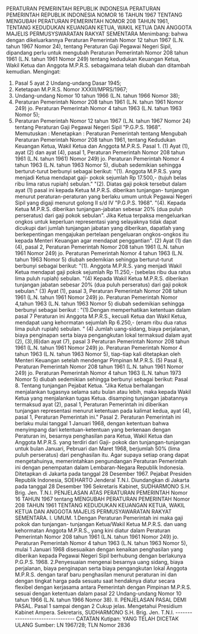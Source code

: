  PERATURAN PEMERINTAH REPUBLIK INDONESIA PERATURAN PEMERINTAH REPUBLIK INDONESIA NOMOR 16 TAHUN 1967 TENTANG MENGUBAH PERATURAN PEMERINTAH NOMOR 208 TAHUN 1961, TENTANG KEDUDUKAN KEUANGAN KETUA, WAKIL KETUA DAN ANGGOTA MAJELIS PERMUSYSWARATAN RAKYAT SEMENTARA
Menimbang:
 bahwa dengan dikeluarkannya Peraturan Pemerintah Nomor 12 tahun 1967 (L.N. tahun 1967 Nomor 24), tentang Peraturan Gaji Pegawai Negeri Sipil, dipandang perlu untuk mengubah Peraturan Pemerintah Nomor 208 tahun 1961 (L.N. tahun 1961 Nomor 249) tentang kedudukan Keuangan Ketua, Wakil Ketua dan Anggota M.P.R.S. sebagaimana telah diubah dan ditambah kemudian. Mengingat:
1. Pasal 5 ayat 2 Undang-undang Dasar 1945;
2. Ketetapan M.P.R.S. Nomor XXXIII/MPRS/1967;
3. Undang-undang Nomor 10 tahun 1966 (L.N. tahun 1966 Nomor 38);
4. Peraturan Pemerintah Nomor 208 tahun 1961 (L.N. tahun 1961 Nomor 249) jo. Peraturan Pemerintah Nomor 4 tahun 1963 (L.N. tahun 1963 Nomor 5);
5. Peraturan Pemerintah Nomor 12 tahun 1967 (L.N. tahun 1967 Nomor 24) tentang Peraturan Gaji Pegawai Negeri Sipil "P.G.P.S. 1968". Memutuskan : Menetapkan : Peraturan Pemerintah tentang Mengubah Peraturan Pemerintah Nomor 208 tahun 1961, tentang Kedudukan Keuangan Ketua, Wakil Ketua dan Anggota M.P.R.S. Pasal 1.
(1) Ayat (1), ayat (2) dan ayat (4), pasal 1, Peraturan Pemerintah Nomor 208 tahun 1961 (L.N. tahun 1961) Nomor 249) jo. Peraturan Pemerintah Nomor 4 tahun 1963 (L.N. tahun 1963 Nomor 5), diubah sedemikian sehingga berturut-turut berbunyi sebagai berikut: "(1). Anggota M.P.R.S. yang menjadi Ketua mendapat gaji- pokok sejumlah Rp 17.500,- (tujuh belas ribu lima ratus rupiah) sebulan." "(2). Diatas gaji pokok tersebut dalam ayat (1) pasal ini kepada Ketua M.P.R.S. diberikan tunjangan- tunjangan menurut peraturan-peraturan yang berlaku umum untuk Pegawai Negeri Sipil yang digaji menurut golong II s/d IV "P.G.P.S. 1968". "(4). Kepada Ketua M.P.R.S. diberikan tunjangan-jabatan sebesar 20% (dua puluh perseratus) dari gaji pokok sebulan". Jika Ketua terpaksa mengeluarkan ongkos untuk keperluan representasi yang selayaknya tidak dapat dicukupi dari jumlah tunjangan jabatan yang diberikan, dapatlah yang berkepentingan mengajukan pertelaan pengeluaran ongkos-ongkos itu kepada Menteri Keuangan agar mendapat penggantian".
(2) Ayat (1) dan (4), pasal 2, Peraturan Pemerintah Nomor 208 tahun 1961 (L.N. tahun 1961 Nomor 249) jo. Peraturan Pemerintah Nomor 4 tahun 1963 (L.N. tahun 1963 Nomor 5) diubah sedemikian sehingga berturut-turut berbunyi sebagai berikut: "(1). Anggota M.P.R.S. yang menjadi Wakil Ketua mendapat gaji pokok sejumlah Rp 11.250,- (sebelas ribu dua ratus lima puluh rupiah) sebulan. "(4) Kepada Wakil Ketua M.P.R.S. diberikan tunjangan jabatan sebesar 20% (dua puluh perseratus) dari gaji pokok sebulan." (3) Ayat (1), pasal 3, Peraturan Pemerintah Nomor 208 tahun 1961 (L.N. tahun 1961 Nomor 249) jo. Peraturan Pemerintah Nomor 4,tahun 1963 (L.N. tahun 1963 Nomor 5) diubah sedemikian sehingga berbunyi sebagai berikut : "(1).Dengan memperhatikan ketentuan dalam pasal 7 Peraturan ini Anggota M.P.R.S., kecuali Ketua dan Wakil Ketua, mendapat uang kehormatan sejumlah Rp 6.250,- (enam ribu dua ratus lima puluh rupiah) sebulan. " (4) Jumlah uang-sidang, biaya perjalanan, biaya penginapan serta biaya pengangkutan lokal termaksud dalam ayat (2), (3),(6)dan ayat (7), pasal 3 Peraturan Pemerintah Nomor 208 tahun 1961 (L.N. tahun 1961 Nomor 249) jo. Peraturan Pemerintah Nomor 4 tahun 1963 (L.N. tahun 1963 Nomor 5), tiap-tiap kali ditetapkan oleh Menteri Keuangan setelah mendengar Pimpinan M.P.R.S.
(5) Pasal 8, Peraturan Pemerintah Nomor 208 tahun 1961 (L.N. tahun 1961 Nomor 249) jo. Peraturan Pemerintah Nomor 4 tahun 1963 (L.N. tahun 1973 Nomor 5) diubah sedemikian sehingga berbunyi sebagai berikut: Pasal 8. Tentang tunjangan Pejabat Ketua. "Jika Ketua berhalangan menjalankan tugasnya selama satu bulan atau lebih, maka kepada Wakil Ketua yang menjalankan tugas Ketua. disamping tunjangan jabatannya termaksud ayat (2), pasal 1, Peraturan Pemerintah ini diberikan tunjangan representasi menurut ketentuan pada kalimat kedua, ayat (4), pasal 1, Peraturan Pemerintah ini." Pasal 2. Peraturan Pemerintah ini berlaku mulai tanggal 1 Januari 1968, dengan ketentuan bahwa menyimpang dari ketentuan-ketentuan yang berkenaan dengan Peraturan ini, besarnya penghasilan para Ketua, Wakil Ketua dan Anggota M.P.R.S. yang terdiri dari Gaji- pokok dan tunjangan-tunjangan untuk bulan Januari, Pebruari dan Maret 1968, berjumlah 50% (lima puluh perseratus) dari penghasilan itu. Agar supaya setiap orang dapat mengetahuinya, memerintahkan pengundangan Peraturan Pemerintah ini dengan penempatan dalam Lembaran-Negara Republik Indonesia. Ditetapkan di Jakarta pada tanggal 28 Desember 1967. Pejabat Presiden Republik Indonesia, SOEHARTO Jenderal T.N.I. Diundangkan di Jakarta pada tanggal 28 Desember 196 Sekretaris Kabinet, SUDHARMONO S.H. Brig. Jen. T.N.I. PENJELASAN ATAS PERATURAN PEMERINTAH Nomor 16 TAHUN 1967 tentang MENGUBAH PERATURAN PEMERINTAH Nomor 208 TAHUN 1961 TENTANG KEDUDUKAN KEUANGAN KETUA, WAKIL KETUA DAN ANGGOTA MAJELIS PERMUSYAWARATAN RAKYAT SEMENTARA. I. UMUM.
1.Dengan Peraturan Pemerintah ini maka gaji pokok dan tunjangan- tunjangan Ketua/Wakil Ketua M.P.R.S. dan uang kehormatan Anggota M.P.R.S., yang kini diatur dalam Peraturan Pemerintah Nomor 208 tahun 1961 (L.N. tahun 1961 Nomor 249) jo. Peraturan Pemerintah Nomor 4 tahun 1963 (L.N. tahun 1963 Nomor 5), mulai 1 Januari 1968 disesuaikan dengan kenaikan penghasilan yang diberikan kepada Pegawai Negeri Sipil berhubung dengan berlakunya P.G.P.S. 1968.
2.Penyesuaian mengenai besarnya uang sidang, biaya perjalanan, biaya penginapan serta biaya pengangkutan lokal Anggota M.P.R.S. dengan taraf baru penghasilan menurut peraturan ini dan dengan tingkat harga pada sesuatu saat hendaknya diatur secara flexibel dengan kerjasama antara Pemerintah dengan Pimpinan M.P.R.S. sesuai dengan ketentuan dalam pasal 22 Undang-undang Nomor 10 tahun 1966 (L.N. tahun 1966 Nomor 38). II. PENJELASAN PASAL DEMI PASAL. Pasal 1 sampai dengan 2 Cukup jelas. Mengetahui Presidium Kabinet Ampera. Sekretaris, SUDHARMONO S.H. Brig. Jen. T.N.I. -------------------------------- CATATAN Kutipan: YANG TELAH DICETAK ULANG Sumber: LN 1967/28; TLN Nomor 2836